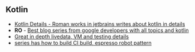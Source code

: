 ## Kotlin

* [Kotlin Details - Roman works in jetbrains writes about kotlin in details](https://medium.com/@elizarov)
* **RO** - [Best blog series from google developers with all topics and kotlin](https://medium.com/androiddevelopers)
* [Great in depth livedata, VM and testing details](https://medium.com/@JoseAlcerreca)
* [series has how to build CI build, espresso robot pattern](https://medium.com/android-bits)
